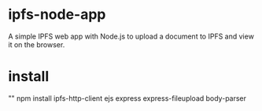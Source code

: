 # ipfs-node-app
A simple IPFS web app with Node.js to upload a document to IPFS and view it on the browser.

# install
"<npm init>"
npm install ipfs-http-client ejs express express-fileupload body-parser
